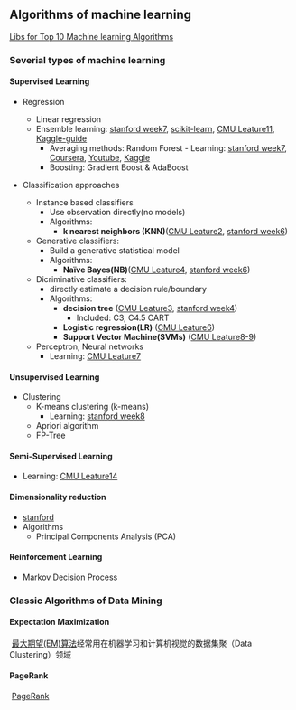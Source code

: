 ## Algorithms of machine learning

[Libs for Top 10 Machine learning Algorithms](http://www.carolam.com/b/machine-learning-libraries-by-algorithm-cm604/)
### Severial types of machine learning
#### Supervised Learning

- Regression
    - Linear regression                                                 
    - Ensemble learning: [stanford week7](http://statweb.stanford.edu/~jtaylo/courses/stats202/index.html), [scikit-learn](http://scikit-learn.org/stable/modules/ensemble.html), [CMU Leature11](http://www.cs.cmu.edu/~epxing/Class/10701/lecture.html), [Kaggle-guide](http://mlwave.com/kaggle-ensembling-guide/)
        - Averaging methods: Random Forest
              - Learning: [stanford week7](http://statweb.stanford.edu/~jtaylo/courses/stats202/index.html), [Coursera](https://class.coursera.org/datasci-001/lecture/159), [Youtube](https://www.youtube.com/watch?v=3kYujfDgmNk), [Kaggle](https://www.kaggle.com/c/the-analytics-edge-mit-15-071x/forums/t/8082/reading-and-interpreting-random-forest-models)
        - Boosting: Gradient Boost & AdaBoost

- Classification approaches
    - Instance based classifiers
         - Use observation directly(no models)
         - Algorithms:
              - **k nearest neighbors (KNN)**([CMU Leature2](http://www.cs.cmu.edu/~epxing/Class/10701/lecture.html), [stanford week6](http://statweb.stanford.edu/~jtaylo/courses/stats202/index.html))
    - Generative classifiers:
         - Build a generative statistical model
         - Algorithms:
              - **Naïve Bayes(NB)**([CMU Leature4](http://www.cs.cmu.edu/~epxing/Class/10701/lecture.html), [stanford week6](http://statweb.stanford.edu/~jtaylo/courses/stats202/index.html))
    - Dicriminative classifiers:
         - directly estimate a decision rule/boundary
         - Algorithms:
              - **decision tree** ([CMU Leature3](http://www.cs.cmu.edu/~epxing/Class/10701/lecture.html), [stanford week4](http://statweb.stanford.edu/~jtaylo/courses/stats202/index.html))
                   - Included: C3, C4.5 CART
              - **Logistic regression(LR)** ([CMU Leature6](http://www.cs.cmu.edu/~epxing/Class/10701/lecture.html))      
              - **Support Vector Machine(SVMs)** ([CMU Leature8-9](http://www.cs.cmu.edu/~epxing/Class/10701/lecture.html))             
    - Perceptron, Neural networks
         - Learning: [CMU Leature7](http://www.cs.cmu.edu/~epxing/Class/10701/lecture.html)

#### Unsupervised Learning
- Clustering
    - K-means clustering (k-means)
        - Learning: [stanford week8](http://statweb.stanford.edu/~jtaylo/courses/stats202/index.html)
    - Apriori algorithm
    - FP-Tree


#### Semi-Supervised Learning
- Learning: [CMU Leature14](http://www.cs.cmu.edu/~epxing/Class/10701/lecture.html)

#### Dimensionality reduction
- [stanford](http://statweb.stanford.edu/~jtaylo/courses/stats202/index.html)
- Algorithms
    - Principal Components Analysis (PCA)


#### Reinforcement Learning
- Markov Decision Process










### Classic Algorithms of Data Mining
#### Expectation Maximization

 [最大期望(EM)算法](http://blog.csdn.net/aladdina/archive/2009/05/01/4141114.aspx)经常用在机器学习和计算机视觉的数据集聚（Data Clustering）领域

#### PageRank

 [PageRank](http://blog.csdn.net/aladdina/archive/2009/05/01/4141120.aspx)
